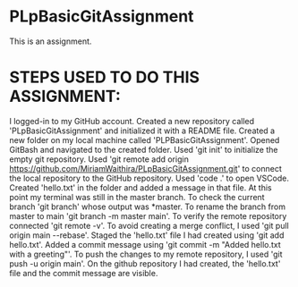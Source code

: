# PLpBasicGitAssignment
This is an assignment.


# STEPS USED TO DO THIS ASSIGNMENT:
I logged-in to my GitHub account.
Created a new repository called 'PLpBasicGitAssignment' and initialized it with a README file.
Created a new folder on my local machine called 'PLPBasicGitAssignment'.
Opened GitBash and navigated to the created folder.
Used 'git init' to initialize the empty git repository.
Used 'git remote add origin https://github.com/MiriamWaithira/PLpBasicGitAssignment.git' to connect the local repository to the GitHub repository.
Used 'code .' to open VSCode.
Created 'hello.txt' in the folder and added a message in that file.
At this point my terminal was still in the master branch. To check the current branch 'git branch' whose output was *master.
To rename the branch from master to main 'git branch -m master main'.
To verify the remote repository connected 'git remote -v'.
To avoid creating a merge conflict, I used 'git pull origin main --rebase'.
Staged the 'hello.txt' file I had created using 'git add hello.txt'.
Added a commit message using 'git commit -m "Added hello.txt with a greeting"'.
To push the changes to my remote repository, I used 'git push -u origin main'.
On the github repository I had created, the 'hello.txt' file and the commit message are visible.
